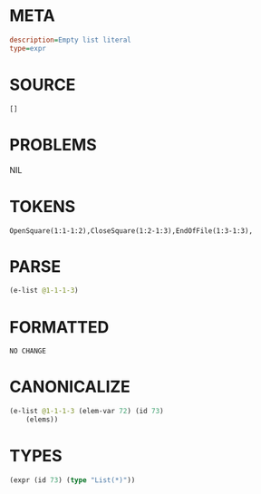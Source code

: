 # META
~~~ini
description=Empty list literal
type=expr
~~~
# SOURCE
~~~roc
[]
~~~
# PROBLEMS
NIL
# TOKENS
~~~zig
OpenSquare(1:1-1:2),CloseSquare(1:2-1:3),EndOfFile(1:3-1:3),
~~~
# PARSE
~~~clojure
(e-list @1-1-1-3)
~~~
# FORMATTED
~~~roc
NO CHANGE
~~~
# CANONICALIZE
~~~clojure
(e-list @1-1-1-3 (elem-var 72) (id 73)
	(elems))
~~~
# TYPES
~~~clojure
(expr (id 73) (type "List(*)"))
~~~